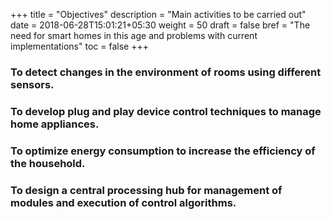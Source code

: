 +++
title = "Objectives"
description = "Main activities to be carried out"
date = 2018-06-28T15:01:21+05:30
weight = 50
draft = false
bref = "The need for smart homes in this age and problems with current implementations"
toc = false
+++

<h3 class="section-head">To detect changes in the environment of rooms using different sensors.</h3>
<h3 class="section-head">To develop plug and play device control techniques to manage home appliances.</h3>
<h3 class="section-head">To optimize energy consumption to increase the efficiency of the household.</h3>
<h3 class="section-head">To design a central processing hub for management of modules and execution of control algorithms.</h3>
